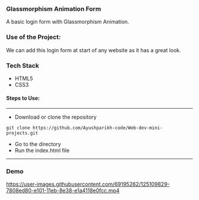 ### Glassmorphism Animation Form 
A basic login form with Glassmorphism Animation.

### Use of the Project:
We can add this login form at start of any website as it has a great look.

### Tech Stack
* HTML5
* CSS3


#### Steps to Use:

---

- Download or clone the repository

```
git clone https://github.com/Ayushparikh-code/Web-dev-mini-projects.git
```

- Go to the directory
- Run the index.html file


---

### Demo 


https://user-images.githubusercontent.com/69195262/125109829-7808ed80-e101-11eb-8e38-e1a4118e0fcc.mp4




